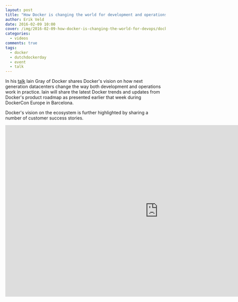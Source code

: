 ```yaml
---
layout: post
title: "How Docker is changing the world for development and operations"
author: Erik Veld
date: 2016-02-09 10:00
cover: /img/2016-02-09-how-docker-is-changing-the-world-for-devops/docker-video.png
categories:
  - videos
comments: true
tags:
  - docker
  - dutchdockerday
  - event
  - talk
---
```

In his [talk](http://www.slideshare.net/xebia/dutch-docker-day-how-docker-is-changing-the-world-for-development-and-operations) Iain Gray of Docker shares Docker's vision on how next generation datacenters change the way both development and operations work in practice. Iain will share the latest Docker trends and updates from Docker's product roadmap as presented earlier that week during DockerCon Europe in Barcelona.

Docker's vision on the ecosystem is further highlighted by sharing a number of customer success stories.

<iframe
  width="960"
  height="540"
  src="http://www.youtube.com/embed/-VSneCPGd-A"
  frameborder="0"
  allowfullscreen>
</iframe>
